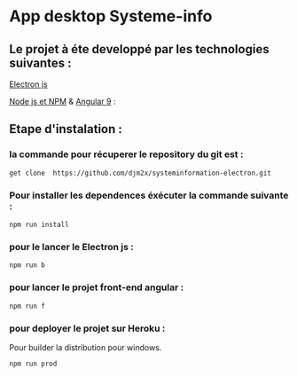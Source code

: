 # App desktop Systeme-info

## Le projet à éte developpé par les technologies suivantes : 
[Electron js](https://www.electronjs.org/)

[Node js et NPM](https://nodejs.org/en/download/) & [Angular 9](https://cli.angular.io/) : 

## Etape d'instalation : 

### la commande pour récuperer le repository du git est : 
```
get clone  https://github.com/djm2x/systeminformation-electron.git
```

### Pour installer les dependences éxécuter la commande suivante : 
```
npm run install
```

### pour le lancer le Electron js :
```
npm run b
```

### pour lancer le projet front-end angular : 
```
npm run f 
```

### pour deployer le projet sur Heroku : 
Pour builder la distribution pour windows.
```
npm run prod 
```

